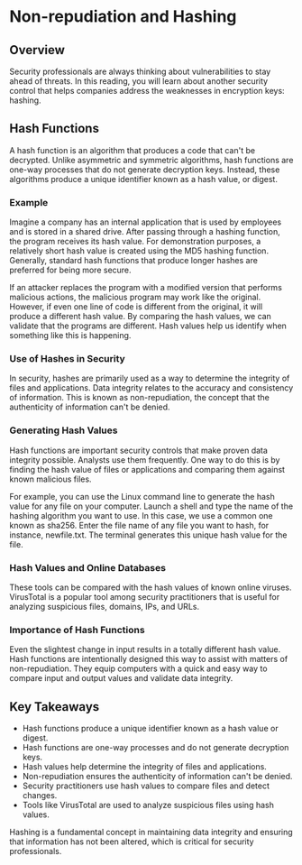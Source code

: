 # Non-repudiation and Hashing

## Overview
Security professionals are always thinking about vulnerabilities to stay ahead of threats. In this reading, you will learn about another security control that helps companies address the weaknesses in encryption keys: hashing.

## Hash Functions
A hash function is an algorithm that produces a code that can't be decrypted. Unlike asymmetric and symmetric algorithms, hash functions are one-way processes that do not generate decryption keys. Instead, these algorithms produce a unique identifier known as a hash value, or digest.

### Example
Imagine a company has an internal application that is used by employees and is stored in a shared drive. After passing through a hashing function, the program receives its hash value. For demonstration purposes, a relatively short hash value is created using the MD5 hashing function. Generally, standard hash functions that produce longer hashes are preferred for being more secure.

If an attacker replaces the program with a modified version that performs malicious actions, the malicious program may work like the original. However, if even one line of code is different from the original, it will produce a different hash value. By comparing the hash values, we can validate that the programs are different. Hash values help us identify when something like this is happening.

### Use of Hashes in Security
In security, hashes are primarily used as a way to determine the integrity of files and applications. Data integrity relates to the accuracy and consistency of information. This is known as non-repudiation, the concept that the authenticity of information can't be denied.

### Generating Hash Values
Hash functions are important security controls that make proven data integrity possible. Analysts use them frequently. One way to do this is by finding the hash value of files or applications and comparing them against known malicious files.

For example, you can use the Linux command line to generate the hash value for any file on your computer. Launch a shell and type the name of the hashing algorithm you want to use. In this case, we use a common one known as sha256. Enter the file name of any file you want to hash, for instance, newfile.txt. The terminal generates this unique hash value for the file.

### Hash Values and Online Databases
These tools can be compared with the hash values of known online viruses. VirusTotal is a popular tool among security practitioners that is useful for analyzing suspicious files, domains, IPs, and URLs.

### Importance of Hash Functions
Even the slightest change in input results in a totally different hash value. Hash functions are intentionally designed this way to assist with matters of non-repudiation. They equip computers with a quick and easy way to compare input and output values and validate data integrity.

## Key Takeaways
- Hash functions produce a unique identifier known as a hash value or digest.
- Hash functions are one-way processes and do not generate decryption keys.
- Hash values help determine the integrity of files and applications.
- Non-repudiation ensures the authenticity of information can't be denied.
- Security practitioners use hash values to compare files and detect changes.
- Tools like VirusTotal are used to analyze suspicious files using hash values.

Hashing is a fundamental concept in maintaining data integrity and ensuring that information has not been altered, which is critical for security professionals.
